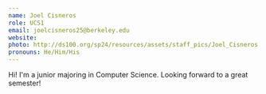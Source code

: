 ```yaml
---
name: Joel Cisneros
role: UCS1
email: joelcisneros25@berkeley.edu
website:
photo: http://ds100.org/sp24/resources/assets/staff_pics/Joel_Cisneros.png
pronouns: He/Him/His
---
```


Hi! I'm a junior majoring in Computer Science. Looking forward to a great semester!
